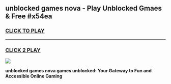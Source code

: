 
## unblocked games nova - Play Unblocked Gmaes & Free #x54ea
<h3>
<a href="https://news.freeplayer.one?title=unblocked_games_nova&ref=03M">CLICK TO PLAY</a></h3>
<hr>

<h3>
<a href="https://news.freeplayer.one?title=unblocked_games_nova&ref=03M">CLICK 2 PLAY</a>
  
</h3>

<a href="https://news.freeplayer.one?title=unblocked_games_nova&ref=03M"><img src="https://clearcache.store/games.png"></a>


**unblocked games nova games unblocked: Your Gateway to Fun and Accessible Online Gaming**
